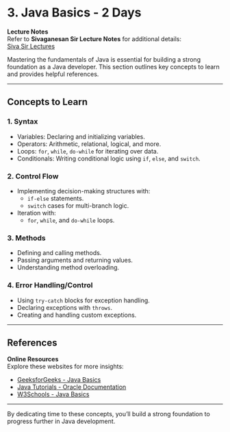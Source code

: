 # 3. Java Basics - 2 Days

**Lecture Notes**  
   Refer to **Sivaganesan Sir Lecture Notes** for additional details:  
   [Siva Sir Lectures](/Sivaganesan%20Sir%20-%20Lectures)


Mastering the fundamentals of Java is essential for building a strong foundation as a Java developer. This section outlines key concepts to learn and provides helpful references.

---

## Concepts to Learn

### 1. Syntax
- Variables: Declaring and initializing variables.
- Operators: Arithmetic, relational, logical, and more.
- Loops: `for`, `while`, `do-while` for iterating over data.
- Conditionals: Writing conditional logic using `if`, `else`, and `switch`.

### 2. Control Flow
- Implementing decision-making structures with:
  - `if-else` statements.
  - `switch` cases for multi-branch logic.
- Iteration with:
  - `for`, `while`, and `do-while` loops.

### 3. Methods
- Defining and calling methods.
- Passing arguments and returning values.
- Understanding method overloading.

### 4. Error Handling/Control
- Using `try-catch` blocks for exception handling.
- Declaring exceptions with `throws`.
- Creating and handling custom exceptions.

---

## References

**Online Resources**  
   Explore these websites for more insights:  
   - [GeeksforGeeks - Java Basics](https://www.geeksforgeeks.org/java/)  
   - [Java Tutorials - Oracle Documentation](https://docs.oracle.com/javase/tutorial/)  
   - [W3Schools - Java Basics](https://www.w3schools.com/java/)  

---

By dedicating time to these concepts, you’ll build a strong foundation to progress further in Java development.
